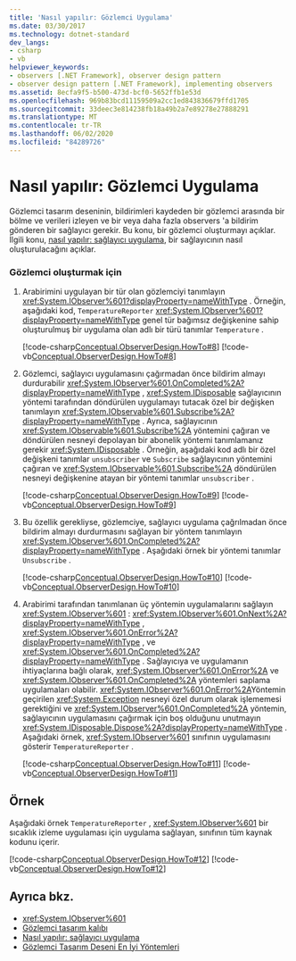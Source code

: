 ```yaml
---
title: 'Nasıl yapılır: Gözlemci Uygulama'
ms.date: 03/30/2017
ms.technology: dotnet-standard
dev_langs:
- csharp
- vb
helpviewer_keywords:
- observers [.NET Framework], observer design pattern
- observer design pattern [.NET Framework], implementing observers
ms.assetid: 8ecfa9f5-b500-473d-bcf0-5652ffb1e53d
ms.openlocfilehash: 969b83bcd11159509a2cc1ed843836679ffd1705
ms.sourcegitcommit: 33deec3e814238fb18a49b2a7e89278e27888291
ms.translationtype: MT
ms.contentlocale: tr-TR
ms.lasthandoff: 06/02/2020
ms.locfileid: "84289726"
---
```

# <a name="how-to-implement-an-observer"></a>Nasıl yapılır: Gözlemci Uygulama
Gözlemci tasarım deseninin, bildirimleri kaydeden bir gözlemci arasında bir bölme ve verileri izleyen ve bir veya daha fazla observers 'a bildirim gönderen bir sağlayıcı gerekir. Bu konu, bir gözlemci oluşturmayı açıklar. İlgili konu, [nasıl yapılır: sağlayıcı uygulama](how-to-implement-a-provider.md), bir sağlayıcının nasıl oluşturulacağını açıklar.  
  
### <a name="to-create-an-observer"></a>Gözlemci oluşturmak için  
  
1. Arabirimini uygulayan bir tür olan gözlemciyi tanımlayın <xref:System.IObserver%601?displayProperty=nameWithType> . Örneğin, aşağıdaki kod, `TemperatureReporter` <xref:System.IObserver%601?displayProperty=nameWithType> genel tür bağımsız değişkenine sahip oluşturulmuş bir uygulama olan adlı bir türü tanımlar `Temperature` .  
  
     [!code-csharp[Conceptual.ObserverDesign.HowTo#8](../../../samples/snippets/csharp/VS_Snippets_CLR/conceptual.observerdesign.howto/cs/observer.cs#8)]
     [!code-vb[Conceptual.ObserverDesign.HowTo#8](../../../samples/snippets/visualbasic/VS_Snippets_CLR/conceptual.observerdesign.howto/vb/observer.vb#8)]  
  
2. Gözlemci, sağlayıcı uygulamasını çağırmadan önce bildirim almayı durdurabilir <xref:System.IObserver%601.OnCompleted%2A?displayProperty=nameWithType> , <xref:System.IDisposable> sağlayıcının yöntemi tarafından döndürülen uygulamayı tutacak özel bir değişken tanımlayın <xref:System.IObservable%601.Subscribe%2A?displayProperty=nameWithType> . Ayrıca, sağlayıcının <xref:System.IObservable%601.Subscribe%2A> yöntemini çağıran ve döndürülen nesneyi depolayan bir abonelik yöntemi tanımlamanız gerekir <xref:System.IDisposable> . Örneğin, aşağıdaki kod adlı bir özel değişkeni tanımlar `unsubscriber` ve `Subscribe` sağlayıcının yöntemini çağıran ve <xref:System.IObservable%601.Subscribe%2A> döndürülen nesneyi değişkenine atayan bir yöntemi tanımlar `unsubscriber` .  
  
     [!code-csharp[Conceptual.ObserverDesign.HowTo#9](../../../samples/snippets/csharp/VS_Snippets_CLR/conceptual.observerdesign.howto/cs/observer.cs#9)]
     [!code-vb[Conceptual.ObserverDesign.HowTo#9](../../../samples/snippets/visualbasic/VS_Snippets_CLR/conceptual.observerdesign.howto/vb/observer.vb#9)]  
  
3. Bu özellik gerekliyse, gözlemciye, sağlayıcı uygulama çağrılmadan önce bildirim almayı durdurmasını sağlayan bir yöntem tanımlayın <xref:System.IObserver%601.OnCompleted%2A?displayProperty=nameWithType> . Aşağıdaki örnek bir yöntemi tanımlar `Unsubscribe` .  
  
     [!code-csharp[Conceptual.ObserverDesign.HowTo#10](../../../samples/snippets/csharp/VS_Snippets_CLR/conceptual.observerdesign.howto/cs/observer.cs#10)]
     [!code-vb[Conceptual.ObserverDesign.HowTo#10](../../../samples/snippets/visualbasic/VS_Snippets_CLR/conceptual.observerdesign.howto/vb/observer.vb#10)]  
  
4. Arabirimi tarafından tanımlanan üç yöntemin uygulamalarını sağlayın <xref:System.IObserver%601> : <xref:System.IObserver%601.OnNext%2A?displayProperty=nameWithType> , <xref:System.IObserver%601.OnError%2A?displayProperty=nameWithType> , ve <xref:System.IObserver%601.OnCompleted%2A?displayProperty=nameWithType> . Sağlayıcıya ve uygulamanın ihtiyaçlarına bağlı olarak, <xref:System.IObserver%601.OnError%2A> ve <xref:System.IObserver%601.OnCompleted%2A> yöntemleri saplama uygulamaları olabilir. <xref:System.IObserver%601.OnError%2A>Yöntemin geçirilen <xref:System.Exception> nesneyi özel durum olarak işlememesi gerektiğini ve <xref:System.IObserver%601.OnCompleted%2A> yöntemin, sağlayıcının uygulamasını çağırmak için boş olduğunu unutmayın <xref:System.IDisposable.Dispose%2A?displayProperty=nameWithType> . Aşağıdaki örnek, <xref:System.IObserver%601> sınıfının uygulamasını gösterir `TemperatureReporter` .  
  
     [!code-csharp[Conceptual.ObserverDesign.HowTo#11](../../../samples/snippets/csharp/VS_Snippets_CLR/conceptual.observerdesign.howto/cs/observer.cs#11)]
     [!code-vb[Conceptual.ObserverDesign.HowTo#11](../../../samples/snippets/visualbasic/VS_Snippets_CLR/conceptual.observerdesign.howto/vb/observer.vb#11)]  
  
## <a name="example"></a>Örnek  
 Aşağıdaki örnek `TemperatureReporter` , <xref:System.IObserver%601> bir sıcaklık izleme uygulaması için uygulama sağlayan, sınıfının tüm kaynak kodunu içerir.  
  
 [!code-csharp[Conceptual.ObserverDesign.HowTo#12](../../../samples/snippets/csharp/VS_Snippets_CLR/conceptual.observerdesign.howto/cs/observer.cs#12)]
 [!code-vb[Conceptual.ObserverDesign.HowTo#12](../../../samples/snippets/visualbasic/VS_Snippets_CLR/conceptual.observerdesign.howto/vb/observer.vb#12)]  
  
## <a name="see-also"></a>Ayrıca bkz.

- <xref:System.IObserver%601>
- [Gözlemci tasarım kalıbı](observer-design-pattern.md)
- [Nasıl yapılır: sağlayıcı uygulama](how-to-implement-a-provider.md)
- [Gözlemci Tasarım Deseni En İyi Yöntemleri](observer-design-pattern-best-practices.md)
